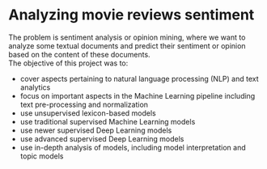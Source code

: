 # Analyzing movie reviews sentiment
The problem is sentiment analysis or opinion mining, where we want to analyze some textual documents and predict their sentiment or opinion based on the content of these documents. <br />
The objective of this project was to:
+ cover aspects pertaining to natural language processing (NLP) and text analytics
+ focus on important aspects in the Machine Learning pipeline including text pre-processing and normalization
+ use unsupervised lexicon-based models
+ use traditional supervised Machine Learning models
+ use newer supervised Deep Learning models
+ use advanced supervised Deep Learning models
+ use in-depth analysis of models, including model interpretation and topic models